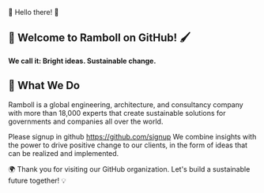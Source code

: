 🌈 Hello there! 🌟

## 🎨 Welcome to Ramboll on GitHub! 🖌️
**We call it: Bright ideas. Sustainable change.**

## 🚀 What We Do
Ramboll is a global engineering, architecture, and consultancy company with more than 18,000 experts that create sustainable solutions for governments and companies all over the world.

Please signup in github https://github.com/signup
We combine insights with the power to drive positive change to our clients, in the form of ideas that can be realized and implemented.

🌍 Thank you for visiting our GitHub organization. Let's build a sustainable future together! 💡
